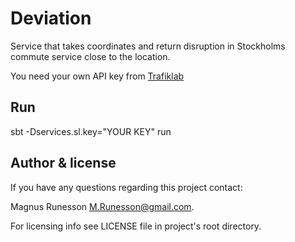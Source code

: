 # Deviation 

Service that takes coordinates and return disruption in Stockholms
commute service close to the location.

You need your own API key from [Trafiklab](https://trafiklab.se)

## Run

sbt -Dservices.sl.key="YOUR KEY" run

## Author & license

If you have any questions regarding this project contact:

Magnus Runesson <M.Runesson@gmail.com>.

For licensing info see LICENSE file in project's root directory.

